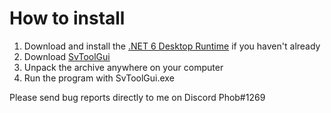 # How to install

1. Download and install the [.NET 6 Desktop Runtime](https://dotnet.microsoft.com/en-us/download/dotnet/6.0/) if you haven't already
2. Download [SvToolGui](https://github.com/phob144/SvToolGui/releases/)
3. Unpack the archive anywhere on your computer
4. Run the program with SvToolGui.exe

Please send bug reports directly to me on Discord Phob#1269
